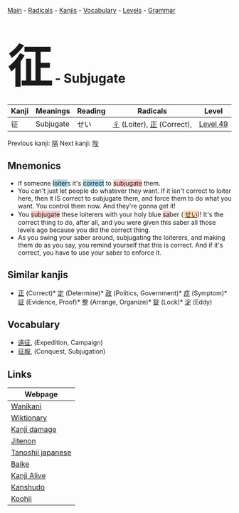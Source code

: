 <style> bigfont {font-size: 100px}</style>
[Main](../README.md) -
[Radicals](../radicals.md) -
[Kanjis](../kanjis.md) -
[Vocabulary](../vocabulary.md) -
[Levels](../levels.md) -
[Grammar](../grammar.md)
# <bigfont> 征</bigfont> - Subjugate 

| Kanji | Meanings | Reading | Radicals | Level |
| --- | --- | --- | --- | --- |
| 征 | Subjugate | せい | [彳](../radicals/彳.md) (Loiter), [正](../radicals/正.md) (Correct),  | [Level 49](../levels/wk_level49.md) |

Previous kanji: [隔](隔.md) Next kanji: [陛](陛.md) 

## Mnemonics
 * If someone <span style="background-color:#ADD8E6"> loiter</span>s it's <span style="background-color:#ADD8E6"> correct</span> to <span style="background-color:#ffcccb"> subjugate</span> them.
* You can't just let people do whatever they want. If it isn't correct to loiter here, then it IS correct to subjugate them, and force them to do what you want. You control them now. And they're gonna get it!
* You <span style="background-color:#ffcccb"> subjugate</span> these loiterers with your holy blue <span style="background-color:#ffcccb"> sa</span>ber (<span style="background-color:#fed8b1"> [せい](https://jisho.org/search/せい)</span>)! It's the correct thing to do, after all, and you were given this saber all those levels ago because you did the correct thing.
* As you swing your saber around, subjugating the loiterers, and making them do as you say, you remind yourself that this is correct. And if it's correct, you have to use your saber to enforce it.


## Similar kanjis
 * [正](正.md) (Correct)* [定](定.md) (Determine)* [政](政.md) (Politics, Government)* [症](症.md) (Symptom)* [証](証.md) (Evidence, Proof)* [整](整.md) (Arrange, Organize)* [錠](錠.md) (Lock)* [淀](淀.md) (Eddy)


## Vocabulary
 * [遠征](../vocabulary/征.md), (Expedition, Campaign)
* [征服](../vocabulary/征.md), (Conquest, Subjugation)



## Links 

| Webpage |
| --- |
| [Wanikani          ](https://www.wanikani.com/kanji/征) |
| [Wiktionary        ](https://en.wiktionary.org/wiki/征) |
| [Kanji damage      ](http://www.kanjidamage.com/kanji/search?utf8=✓&q=征) |
| [Jitenon           ](https://jitenon.com/kanji/征) |
| [Tanoshii japanese ](https://www.tanoshiijapanese.com/dictionary/kanji.cfm?k=征) |
| [Baike             ](https://baike.baidu.com/item/征) |
| [Kanji Alive       ](https://app.kanjialive.com/征) |
| [Kanshudo          ](https://www.kanshudo.com/searchmn?q=征) |
| [Koohii            ](https://kanji.koohii.com/study/kanji/征) |
